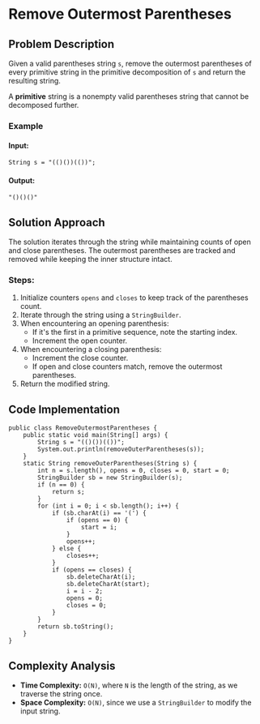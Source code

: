 # Remove Outermost Parentheses

## Problem Description
Given a valid parentheses string `s`, remove the outermost parentheses of every primitive string in the primitive decomposition of `s` and return the resulting string.

A **primitive** string is a nonempty valid parentheses string that cannot be decomposed further.

### Example
#### Input:
```java[]
String s = "(()())(())";
```
#### Output:
```java[]
"()()()"
```

## Solution Approach
The solution iterates through the string while maintaining counts of open and close parentheses. The outermost parentheses are tracked and removed while keeping the inner structure intact.

### Steps:
1. Initialize counters `opens` and `closes` to keep track of the parentheses count.
2. Iterate through the string using a `StringBuilder`.
3. When encountering an opening parenthesis:
    - If it's the first in a primitive sequence, note the starting index.
    - Increment the open counter.
4. When encountering a closing parenthesis:
    - Increment the close counter.
    - If open and close counters match, remove the outermost parentheses.
5. Return the modified string.

## Code Implementation
```java[]
public class RemoveOutermostParentheses {
    public static void main(String[] args) {
        String s = "(()())(())";
        System.out.println(removeOuterParentheses(s));
    }
    static String removeOuterParentheses(String s) {
        int n = s.length(), opens = 0, closes = 0, start = 0;
        StringBuilder sb = new StringBuilder(s);
        if (n == 0) {
            return s;
        }
        for (int i = 0; i < sb.length(); i++) {
            if (sb.charAt(i) == '(') {
                if (opens == 0) {
                    start = i;
                }
                opens++;
            } else {
                closes++;
            }
            if (opens == closes) {
                sb.deleteCharAt(i);
                sb.deleteCharAt(start);
                i = i - 2;
                opens = 0;
                closes = 0;
            }
        }
        return sb.toString();
    }
}
```

## Complexity Analysis
- **Time Complexity:** `O(N)`, where `N` is the length of the string, as we traverse the string once.
- **Space Complexity:** `O(N)`, since we use a `StringBuilder` to modify the input string.

